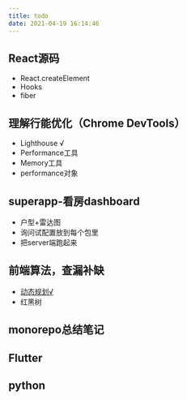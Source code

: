 ```yaml
---
title: todo
date: 2021-04-19 16:14:46
---
```


##  React源码

* React.createElement
* Hooks
* fiber

##  理解行能优化（Chrome DevTools）

* Lighthouse √
* Performance工具
* Memory工具
* performance对象

##  superapp-看房dashboard
* 户型+雷达图
* 询问试配置放到每个包里
* 把server端跑起来

## 前端算法，查漏补缺

* [动态规划√][1]
* 红黑树

## monorepo总结笔记

## Flutter

## python


  [1]: https://jianghong.site/2021/05/14/%E7%AE%97%E6%B3%95%E4%B9%8B%E5%8A%A8%E6%80%81%E8%A7%84%E5%88%92/